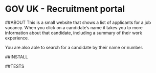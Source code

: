 # GOV UK - Recruitment portal
##ABOUT
This is a small website that shows a list of applicants for a job vacancy. 
When you click on a candidate’s name it takes you to more information about that candidate, 
including a summary of their work experience. 

You are also able to search for a candidate by their name or number.

##INSTALL


##TESTS

